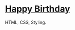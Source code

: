 # [Happy Birthday](https://danilocanuto.github.io/Tic_Tac_Toe)

<file src="index.html"/>

HTML, CSS, Styling.

